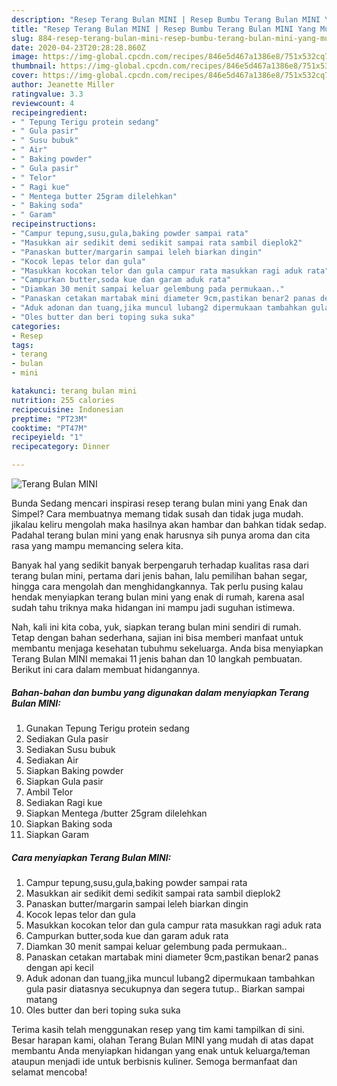 ```yaml
---
description: "Resep Terang Bulan MINI | Resep Bumbu Terang Bulan MINI Yang Mudah Dan Praktis"
title: "Resep Terang Bulan MINI | Resep Bumbu Terang Bulan MINI Yang Mudah Dan Praktis"
slug: 884-resep-terang-bulan-mini-resep-bumbu-terang-bulan-mini-yang-mudah-dan-praktis
date: 2020-04-23T20:28:28.860Z
image: https://img-global.cpcdn.com/recipes/846e5d467a1386e8/751x532cq70/terang-bulan-mini-foto-resep-utama.jpg
thumbnail: https://img-global.cpcdn.com/recipes/846e5d467a1386e8/751x532cq70/terang-bulan-mini-foto-resep-utama.jpg
cover: https://img-global.cpcdn.com/recipes/846e5d467a1386e8/751x532cq70/terang-bulan-mini-foto-resep-utama.jpg
author: Jeanette Miller
ratingvalue: 3.3
reviewcount: 4
recipeingredient:
- " Tepung Terigu protein sedang"
- " Gula pasir"
- " Susu bubuk"
- " Air"
- " Baking powder"
- " Gula pasir"
- " Telor"
- " Ragi kue"
- " Mentega butter 25gram dilelehkan"
- " Baking soda"
- " Garam"
recipeinstructions:
- "Campur tepung,susu,gula,baking powder sampai rata"
- "Masukkan air sedikit demi sedikit sampai rata sambil dieplok2"
- "Panaskan butter/margarin sampai leleh biarkan dingin"
- "Kocok lepas telor dan gula"
- "Masukkan kocokan telor dan gula campur rata masukkan ragi aduk rata"
- "Campurkan butter,soda kue dan garam aduk rata"
- "Diamkan 30 menit sampai keluar gelembung pada permukaan.."
- "Panaskan cetakan martabak mini diameter 9cm,pastikan benar2 panas dengan api kecil"
- "Aduk adonan dan tuang,jika muncul lubang2 dipermukaan tambahkan gula pasir diatasnya secukupnya dan segera tutup.. Biarkan sampai matang"
- "Oles butter dan beri toping suka suka"
categories:
- Resep
tags:
- terang
- bulan
- mini

katakunci: terang bulan mini 
nutrition: 255 calories
recipecuisine: Indonesian
preptime: "PT23M"
cooktime: "PT47M"
recipeyield: "1"
recipecategory: Dinner

---
```



![Terang Bulan MINI](https://img-global.cpcdn.com/recipes/846e5d467a1386e8/751x532cq70/terang-bulan-mini-foto-resep-utama.jpg)

Bunda Sedang mencari inspirasi resep terang bulan mini yang Enak dan Simpel? Cara membuatnya memang tidak susah dan tidak juga mudah. jikalau keliru mengolah maka hasilnya akan hambar dan bahkan tidak sedap. Padahal terang bulan mini yang enak harusnya sih punya aroma dan cita rasa yang mampu memancing selera kita.

Banyak hal yang sedikit banyak berpengaruh terhadap kualitas rasa dari terang bulan mini, pertama dari jenis bahan, lalu pemilihan bahan segar, hingga cara mengolah dan menghidangkannya. Tak perlu pusing kalau hendak menyiapkan terang bulan mini yang enak di rumah, karena asal sudah tahu triknya maka hidangan ini mampu jadi suguhan istimewa.




Nah, kali ini kita coba, yuk, siapkan terang bulan mini sendiri di rumah. Tetap dengan bahan sederhana, sajian ini bisa memberi manfaat untuk membantu menjaga kesehatan tubuhmu sekeluarga. Anda bisa menyiapkan Terang Bulan MINI memakai 11 jenis bahan dan 10 langkah pembuatan. Berikut ini cara dalam membuat hidangannya.

<!--inarticleads1-->

##### Bahan-bahan dan bumbu yang digunakan dalam menyiapkan Terang Bulan MINI:

1. Gunakan  Tepung Terigu protein sedang
1. Sediakan  Gula pasir
1. Sediakan  Susu bubuk
1. Sediakan  Air
1. Siapkan  Baking powder
1. Siapkan  Gula pasir
1. Ambil  Telor
1. Sediakan  Ragi kue
1. Siapkan  Mentega /butter 25gram dilelehkan
1. Siapkan  Baking soda
1. Siapkan  Garam




<!--inarticleads2-->

##### Cara menyiapkan Terang Bulan MINI:

1. Campur tepung,susu,gula,baking powder sampai rata
1. Masukkan air sedikit demi sedikit sampai rata sambil dieplok2
1. Panaskan butter/margarin sampai leleh biarkan dingin
1. Kocok lepas telor dan gula
1. Masukkan kocokan telor dan gula campur rata masukkan ragi aduk rata
1. Campurkan butter,soda kue dan garam aduk rata
1. Diamkan 30 menit sampai keluar gelembung pada permukaan..
1. Panaskan cetakan martabak mini diameter 9cm,pastikan benar2 panas dengan api kecil
1. Aduk adonan dan tuang,jika muncul lubang2 dipermukaan tambahkan gula pasir diatasnya secukupnya dan segera tutup.. Biarkan sampai matang
1. Oles butter dan beri toping suka suka




Terima kasih telah menggunakan resep yang tim kami tampilkan di sini. Besar harapan kami, olahan Terang Bulan MINI yang mudah di atas dapat membantu Anda menyiapkan hidangan yang enak untuk keluarga/teman ataupun menjadi ide untuk berbisnis kuliner. Semoga bermanfaat dan selamat mencoba!

